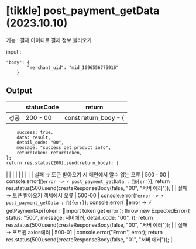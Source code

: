 # [tikkle] post_payment_getData (2023.10.10)

기능 :  결제 아이디로 결제 정보 불러오기

input : 

```
"body": {
		"merchant_uid": "mid_1696556775916"
	}
```

## Output

|  | statusCode | return |
| --- | --- | --- |
| 성공 | 200 - 00 | const return_body = {
		success: true,
		data: result,
		detail_code: "00",
		message: "success get product info",
		returnToken: returnToken,
	};
	return res.status(200).send(return_body); |
|  |  |  |
|  |  |  |
| 실패
→ 토큰 받아오기 시 메인에서 알수 없는 오류 | 500 - 00 | console.error(`🚨error -> ⚡️ post_payment_getData : 🐞${err}`);
return res.status(500).send(createResponseBody(false, "00", "서버 에러")); |
| 실패
→ 토큰 받아오기 객체에서 오류 | 500-00 | console.error(`🚨error -> ⚡️ post_payment_getData : 🐞${err}`);
console.error(
🚨error -> ⚡️ getPaymentApiToken : 🐞import token get error
);
throw new ExpectedError({
status: "500",
message: 서버에러,
detail_code: "00",
});
return res.status(500).send(createResponseBody(false, "00", "서버 에러")); |
| 실패
→ 포트원 axios에러 | 500-01 | console.error("Error:", error);
		return res.status(500).send(createResponseBody(false, "01", "서버 에러")); |